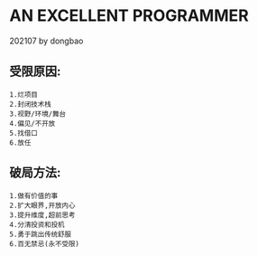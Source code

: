 # AN EXCELLENT PROGRAMMER
202107 by dongbao

## 受限原因:
    1.烂项目
    2.封闭技术栈
    3.视野/环境/舞台
    4.偏见/不开放
    5.找借口
    6.放任

## 破局方法:
    1.做有价值的事
    2.扩大眼界,开放内心
    3.提升维度,超前思考
    4.分清投资和投机
    5.勇于跳出传统舒服
    6.百无禁忌(永不受限)

